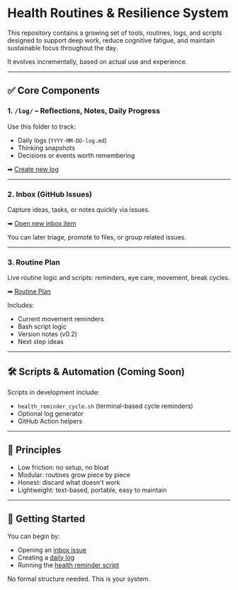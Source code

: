 # Health Routines & Resilience System

This repository contains a growing set of tools, routines, logs, and scripts designed to support deep work, reduce cognitive fatigue, and maintain sustainable focus throughout the day.

It evolves incrementally, based on actual use and experience.

---

## ✅ Core Components

### 1. `/log/` – Reflections, Notes, Daily Progress
Use this folder to track:
- Daily logs (`YYYY-MM-DD-log.md`)
- Thinking snapshots
- Decisions or events worth remembering

➡ [Create new log](https://github.com/dmitriz/health-routines/new/main/log?filename=2024-04-30-log.md)

---

### 2. **Inbox (GitHub Issues)**
Capture ideas, tasks, or notes quickly via issues.

➡ [Open new inbox item](https://github.com/dmitriz/health-routines/issues/new)

You can later triage, promote to files, or group related issues.

---

### 3. **Routine Plan**
Live routine logic and scripts: reminders, eye care, movement, break cycles.

➡ [Routine Plan](https://github.com/dmitriz/health-routines/issues/5)

Includes:
- Current movement reminders
- Bash script logic
- Version notes (v0.2)
- Next step ideas

---

## 🛠 Scripts & Automation (Coming Soon)

Scripts in development include:
- `health_reminder_cycle.sh` (terminal-based cycle reminders)
- Optional log generator
- GitHub Action helpers

---

## 🧠 Principles

- Low friction: no setup, no bloat
- Modular: routines grow piece by piece
- Honest: discard what doesn't work
- Lightweight: text-based, portable, easy to maintain

---

## 🔄 Getting Started

You can begin by:
- Opening an [inbox issue](https://github.com/dmitriz/health-routines/issues/new)
- Creating a [daily log](https://github.com/dmitriz/health-routines/new/main/log?filename=2024-04-30-log.md)
- Running the [health reminder script](https://github.com/dmitriz/health-routines/issues/5#user-content-health_reminder_cyclesh)

No formal structure needed. This is your system.
